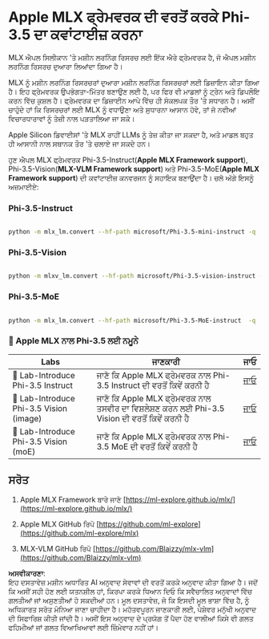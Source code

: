 # **Apple MLX ਫ੍ਰੇਮਵਰਕ ਦੀ ਵਰਤੋਂ ਕਰਕੇ Phi-3.5 ਦਾ ਕਵਾਂਟਾਈਜ਼ ਕਰਨਾ**

MLX ਐਪਲ ਸਿਲੀਕਾਨ 'ਤੇ ਮਸ਼ੀਨ ਲਰਨਿੰਗ ਰਿਸਰਚ ਲਈ ਇੱਕ ਐਰੇ ਫ੍ਰੇਮਵਰਕ ਹੈ, ਜੋ ਐਪਲ ਮਸ਼ੀਨ ਲਰਨਿੰਗ ਰਿਸਰਚ ਦੁਆਰਾ ਲਿਆਂਦਾ ਗਿਆ ਹੈ।

MLX ਨੂੰ ਮਸ਼ੀਨ ਲਰਨਿੰਗ ਰਿਸਰਚਰਾਂ ਦੁਆਰਾ ਮਸ਼ੀਨ ਲਰਨਿੰਗ ਰਿਸਰਚਰਾਂ ਲਈ ਡਿਜ਼ਾਇਨ ਕੀਤਾ ਗਿਆ ਹੈ। ਇਹ ਫ੍ਰੇਮਵਰਕ ਉਪਭੋਗਤਾ-ਮਿੱਤਰ ਬਣਾਉਣ ਲਈ ਹੈ, ਪਰ ਫਿਰ ਵੀ ਮਾਡਲਾਂ ਨੂੰ ਟ੍ਰੇਨ ਅਤੇ ਡਿਪਲੌਇ ਕਰਨ ਵਿੱਚ ਕੁਸ਼ਲ ਹੈ। ਫ੍ਰੇਮਵਰਕ ਦਾ ਡਿਜ਼ਾਈਨ ਆਪੇ ਵਿੱਚ ਹੀ ਸੰਕਲਪਕ ਤੌਰ 'ਤੇ ਸਧਾਰਨ ਹੈ। ਅਸੀਂ ਚਾਹੁੰਦੇ ਹਾਂ ਕਿ ਰਿਸਰਚਰਾਂ ਲਈ MLX ਨੂੰ ਵਧਾਉਣਾ ਅਤੇ ਸੁਧਾਰਨਾ ਆਸਾਨ ਹੋਵੇ, ਤਾਂ ਜੋ ਨਵੀਆਂ ਵਿਚਾਰਧਾਰਾਵਾਂ ਨੂੰ ਤੇਜ਼ੀ ਨਾਲ ਪੜਤਾਲਿਆ ਜਾ ਸਕੇ।

Apple Silicon ਡਿਵਾਈਸਾਂ 'ਤੇ MLX ਰਾਹੀਂ LLMs ਨੂੰ ਤੇਜ਼ ਕੀਤਾ ਜਾ ਸਕਦਾ ਹੈ, ਅਤੇ ਮਾਡਲ ਬਹੁਤ ਹੀ ਆਸਾਨੀ ਨਾਲ ਸਥਾਨਕ ਤੌਰ 'ਤੇ ਚਲਾਏ ਜਾ ਸਕਦੇ ਹਨ।

ਹੁਣ ਐਪਲ MLX ਫ੍ਰੇਮਵਰਕ Phi-3.5-Instruct(**Apple MLX Framework support**), Phi-3.5-Vision(**MLX-VLM Framework support**) ਅਤੇ Phi-3.5-MoE(**Apple MLX Framework support**) ਦੀ ਕਵਾਂਟਾਈਜ਼ ਕਨਵਰਜਨ ਨੂੰ ਸਹਾਇਕ ਬਣਾਉਂਦਾ ਹੈ। ਚਲੋ ਅੱਗੇ ਇਸਨੂੰ ਅਜ਼ਮਾਈਏ:

### **Phi-3.5-Instruct**

```bash

python -m mlx_lm.convert --hf-path microsoft/Phi-3.5-mini-instruct -q

```

### **Phi-3.5-Vision**

```bash

python -m mlxv_lm.convert --hf-path microsoft/Phi-3.5-vision-instruct -q

```

### **Phi-3.5-MoE**

```bash

python -m mlx_lm.convert --hf-path microsoft/Phi-3.5-MoE-instruct  -q

```

### **🤖 Apple MLX ਨਾਲ Phi-3.5 ਲਈ ਨਮੂਨੇ**

| Labs    | ਜਾਣਕਾਰੀ | ਜਾਓ |
| -------- | ------- |  ------- |
| 🚀 Lab-Introduce Phi-3.5 Instruct  | ਜਾਣੋ ਕਿ Apple MLX ਫ੍ਰੇਮਵਰਕ ਨਾਲ Phi-3.5 Instruct ਦੀ ਵਰਤੋਂ ਕਿਵੇਂ ਕਰਨੀ ਹੈ   |  [ਜਾਓ](../../../../../code/09.UpdateSamples/Aug/mlx-phi35-instruct.ipynb)    |
| 🚀 Lab-Introduce Phi-3.5 Vision (image) | ਜਾਣੋ ਕਿ Apple MLX ਫ੍ਰੇਮਵਰਕ ਨਾਲ ਤਸਵੀਰ ਦਾ ਵਿਸ਼ਲੇਸ਼ਣ ਕਰਨ ਲਈ Phi-3.5 Vision ਦੀ ਵਰਤੋਂ ਕਿਵੇਂ ਕਰਨੀ ਹੈ     |  [ਜਾਓ](../../../../../code/09.UpdateSamples/Aug/mlx-phi35-vision.ipynb)    |
| 🚀 Lab-Introduce Phi-3.5 Vision (moE)   | ਜਾਣੋ ਕਿ Apple MLX ਫ੍ਰੇਮਵਰਕ ਨਾਲ Phi-3.5 MoE ਦੀ ਵਰਤੋਂ ਕਿਵੇਂ ਕਰਨੀ ਹੈ  |  [ਜਾਓ](../../../../../code/09.UpdateSamples/Aug/mlx-phi35-moe.ipynb)    |

## **ਸਰੋਤ**

1. Apple MLX Framework ਬਾਰੇ ਜਾਣੋ [https://ml-explore.github.io/mlx/](https://ml-explore.github.io/mlx/)

2. Apple MLX GitHub ਰਿਪੋ [https://github.com/ml-explore](https://github.com/ml-explore/mlx)

3. MLX-VLM GitHub ਰਿਪੋ [https://github.com/Blaizzy/mlx-vlm](https://github.com/Blaizzy/mlx-vlm)

**ਅਸਵੀਕਾਰਣਾ**:  
ਇਹ ਦਸਤਾਵੇਜ਼ ਮਸ਼ੀਨ ਅਧਾਰਿਤ AI ਅਨੁਵਾਦ ਸੇਵਾਵਾਂ ਦੀ ਵਰਤੋਂ ਕਰਕੇ ਅਨੁਵਾਦ ਕੀਤਾ ਗਿਆ ਹੈ। ਜਦੋਂ ਕਿ ਅਸੀਂ ਸਹੀ ਹੋਣ ਲਈ ਯਤਨਸ਼ੀਲ ਹਾਂ, ਕਿਰਪਾ ਕਰਕੇ ਧਿਆਨ ਦਿਓ ਕਿ ਸਵੈਚਾਲਿਤ ਅਨੁਵਾਦਾਂ ਵਿੱਚ ਗਲਤੀਆਂ ਜਾਂ ਅਸੁਣਤੀਆਂ ਹੋ ਸਕਦੀਆਂ ਹਨ। ਮੂਲ ਦਸਤਾਵੇਜ਼, ਜੋ ਕਿ ਇਸਦੀ ਮੂਲ ਭਾਸ਼ਾ ਵਿੱਚ ਹੈ, ਨੂੰ ਅਧਿਕਾਰਤ ਸਰੋਤ ਮੰਨਿਆ ਜਾਣਾ ਚਾਹੀਦਾ ਹੈ। ਮਹੱਤਵਪੂਰਨ ਜਾਣਕਾਰੀ ਲਈ, ਪੇਸ਼ੇਵਰ ਮਨੁੱਖੀ ਅਨੁਵਾਦ ਦੀ ਸਿਫਾਰਿਸ਼ ਕੀਤੀ ਜਾਂਦੀ ਹੈ। ਅਸੀਂ ਇਸ ਅਨੁਵਾਦ ਦੇ ਪ੍ਰਯੋਗ ਤੋਂ ਪੈਦਾ ਹੋਣ ਵਾਲੀਆਂ ਕਿਸੇ ਵੀ ਗਲਤ ਫਹਿਮੀਆਂ ਜਾਂ ਗਲਤ ਵਿਆਖਿਆਵਾਂ ਲਈ ਜ਼ਿੰਮੇਵਾਰ ਨਹੀਂ ਹਾਂ।